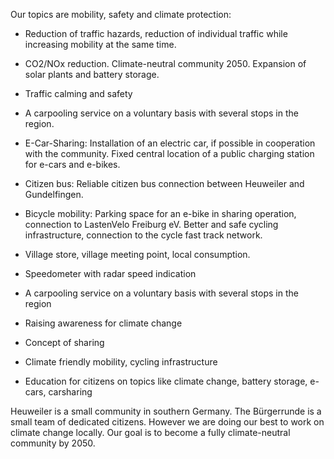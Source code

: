 Our topics are mobility, safety and climate protection:

- Reduction of traffic hazards, reduction of individual traffic while increasing mobility at the same time.
-  CO2/NOx reduction. Climate-neutral community 2050. Expansion of solar plants and battery storage.
- Traffic calming and safety
- A carpooling service on a voluntary basis with several stops in the region.
- E-Car-Sharing: Installation of an electric car, if possible in cooperation with the community. Fixed central location of a public charging station for e-cars and e-bikes.
- Citizen bus: Reliable citizen bus connection between Heuweiler and Gundelfingen.
- Bicycle mobility: Parking space for an e-bike in sharing operation, connection to LastenVelo Freiburg eV. Better and safe cycling infrastructure, connection to the cycle fast track network.
- Village store, village meeting point, local consumption.


- Speedometer with radar speed indication
- A carpooling service on a voluntary basis with several stops in the region
- Raising awareness for climate change
- Concept of sharing
- Climate friendly mobility, cycling infrastructure
- Education for citizens on topics like climate change, battery storage, e-cars, carsharing


Heuweiler is a small community in southern Germany. The Bürgerrunde is a small team of dedicated citizens. However we are doing our best to work on climate change locally. Our goal is to become a fully climate-neutral community by 2050.
